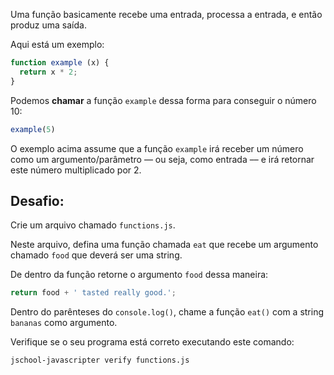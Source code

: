 Uma função basicamente recebe uma entrada, processa a entrada, e então produz uma saída.

Aqui está um exemplo:

```js
function example (x) {
  return x * 2;
}
```

Podemos **chamar** a função `example` dessa forma para conseguir o número 10:

```js
example(5)
```

O exemplo acima assume que a função `example` irá receber um número como um argumento/parâmetro –– ou seja, como entrada –– e irá retornar este número multiplicado por 2.

## Desafio:

Crie um arquivo chamado `functions.js`.

Neste arquivo, defina uma função chamada `eat` que recebe um argumento chamado `food`
que deverá ser uma string.

De dentro da função retorne o argumento `food` dessa maneira:

```js
return food + ' tasted really good.';
```

Dentro do parênteses do `console.log()`, chame a função `eat()` com a string `bananas` como argumento.

Verifique se o seu programa está correto executando este comando:

```bash
jschool-javascripter verify functions.js
```
